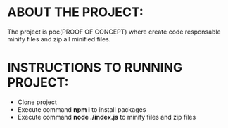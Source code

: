 ABOUT THE PROJECT:
===================

The project is poc(PROOF OF CONCEPT) where create code responsable minify files and zip all minified files.

INSTRUCTIONS TO RUNNING PROJECT:
=================================

- Clone project
- Execute command **npm i** to install packages
- Execute command **node ./index.js** to minify files and zip files